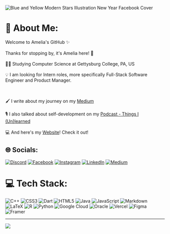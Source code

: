    ![Blue and Yellow Modern Stars Illustration New Year Facebook Cover](https://github.com/dntrAnh/dntrAnh/assets/130517596/dc9a86b7-5a7a-42bd-9054-31189eb8ef7e)

# 💫 About Me:
Welcome to Amelia's GitHub ✨<br><br>Thanks for stopping by, it's Amelia here! 👻
<br><br>👩‍💻 Studying Computer Science at Gettysburg College, PA, US
<br><br>💡 I am looking for Intern roles, more specifically Full-Stack Software Engineer and Product Manager.

<br><br>🖌️ I write about my journey on my [Medium](https://medium.com/@dntramanh19)
<br><br>🎙️ I also talked about self-development on my [Podcast - Things I (Un)learned](https://podcasters.spotify.com/pod/show/things-i-unlearned)
<br><br>💻 And here's my [Website](https://ameliado.framer.website)! Check it out!


## 🌐 Socials:
[![Discord](https://img.shields.io/badge/Discord-%237289DA.svg?logo=discord&logoColor=white)](https://discord.gg/kukumber1910) [![Facebook](https://img.shields.io/badge/Facebook-%231877F2.svg?logo=Facebook&logoColor=white)](https://facebook.com/itskukumber/) [![Instagram](https://img.shields.io/badge/Instagram-%23E4405F.svg?logo=Instagram&logoColor=white)](https://instagram.com/trammmanh_) [![LinkedIn](https://img.shields.io/badge/LinkedIn-%230077B5.svg?logo=linkedin&logoColor=white)](https://linkedin.com/in/amelia-do) [![Medium](https://img.shields.io/badge/Medium-12100E?logo=medium&logoColor=white)](https://medium.com/@dntramanh19) 

# 💻 Tech Stack:
![C++](https://img.shields.io/badge/c++-%2300599C.svg?style=for-the-badge&logo=c%2B%2B&logoColor=white) ![CSS3](https://img.shields.io/badge/css3-%231572B6.svg?style=for-the-badge&logo=css3&logoColor=white) ![Dart](https://img.shields.io/badge/dart-%230175C2.svg?style=for-the-badge&logo=dart&logoColor=white) ![HTML5](https://img.shields.io/badge/html5-%23E34F26.svg?style=for-the-badge&logo=html5&logoColor=white) ![Java](https://img.shields.io/badge/java-%23ED8B00.svg?style=for-the-badge&logo=openjdk&logoColor=white) ![JavaScript](https://img.shields.io/badge/javascript-%23323330.svg?style=for-the-badge&logo=javascript&logoColor=%23F7DF1E) ![Markdown](https://img.shields.io/badge/markdown-%23000000.svg?style=for-the-badge&logo=markdown&logoColor=white) ![LaTeX](https://img.shields.io/badge/latex-%23008080.svg?style=for-the-badge&logo=latex&logoColor=white) ![R](https://img.shields.io/badge/r-%23276DC3.svg?style=for-the-badge&logo=r&logoColor=white) ![Python](https://img.shields.io/badge/python-3670A0?style=for-the-badge&logo=python&logoColor=ffdd54) ![Google Cloud](https://img.shields.io/badge/GoogleCloud-%234285F4.svg?style=for-the-badge&logo=google-cloud&logoColor=white) ![Oracle](https://img.shields.io/badge/Oracle-F80000?style=for-the-badge&logo=oracle&logoColor=white) ![Vercel](https://img.shields.io/badge/vercel-%23000000.svg?style=for-the-badge&logo=vercel&logoColor=white) ![Figma](https://img.shields.io/badge/figma-%23F24E1E.svg?style=for-the-badge&logo=figma&logoColor=white) ![Framer](https://img.shields.io/badge/Framer-black?style=for-the-badge&logo=framer&logoColor=blue)

---
[![](https://visitcount.itsvg.in/api?id=dntrAnh&icon=5&color=0)](https://visitcount.itsvg.in)
